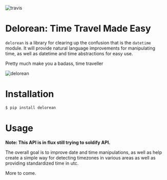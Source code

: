 ![travis](https://travis-ci.org/myusuf3/delorean.png?branch=master)

# Delorean: Time Travel Made Easy


``delorean`` is a library for clearing up the confusion that is the ``datetime`` module. It will provide natural language improvements for manipulating time, as well as datetime and time abstractions for easy use.

Pretty much make you a badass, time traveller

![delorean](https://github.com/myusuf3/delorean/raw/master/misc/delorean_brochure3_811.jpg)

# Installation

```bash
$ pip install delorean
```

Usage
=====

**Note: This API is in flux still trying to soldify API.**

The overall goal is to improve date and time manipulations, as well as help create a simple way for detecting timezones in various areas as well as providing standardized time in utc.

More to come.

